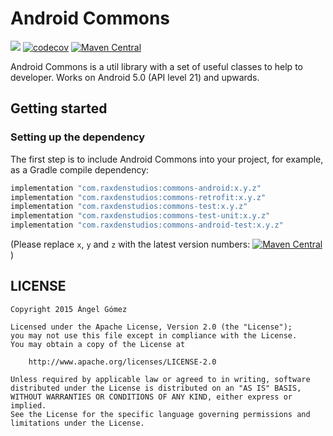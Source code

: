 Android Commons
==========

<a href='https://github.com/raxden/android-commons/actions/workflows/deploy_library.yml'><img src='https://github.com/raxden/android-commons/workflows/Continuous%20Delivery/badge.svg'></a>
[![codecov](https://codecov.io/gh/raxden/android-commons/branch/master/graph/badge.svg?token=E55S5DHJ9B)](https://codecov.io/gh/raxden/android-commons)
[![Maven Central](https://maven-badges.herokuapp.com/maven-central/com.raxdenstudios/commons-kotlin/badge.svg)](https://maven-badges.herokuapp.com/maven-central/com.raxdenstudios/commons)

Android Commons is a util library with a set of useful classes to help to developer. Works on Android 5.0 (API level 21) and upwards.

## Getting started

### Setting up the dependency

The first step is to include Android Commons into your project, for example, as a Gradle compile dependency:

```groovy
implementation "com.raxdenstudios:commons-android:x.y.z"
implementation "com.raxdenstudios:commons-retrofit:x.y.z"
implementation "com.raxdenstudios:commons-test:x.y.z"
implementation "com.raxdenstudios:commons-test-unit:x.y.z"
implementation "com.raxdenstudios:commons-android-test:x.y.z"
```

(Please replace `x`, `y` and `z` with the latest version numbers: [![Maven Central](https://maven-badges.herokuapp.com/maven-central/com.raxdenstudios/commons/badge.svg)](https://maven-badges.herokuapp.com/maven-central/com.raxdenstudios/commons))

## LICENSE

    Copyright 2015 Ángel Gómez

    Licensed under the Apache License, Version 2.0 (the "License");
    you may not use this file except in compliance with the License.
    You may obtain a copy of the License at

        http://www.apache.org/licenses/LICENSE-2.0

    Unless required by applicable law or agreed to in writing, software
    distributed under the License is distributed on an "AS IS" BASIS,
    WITHOUT WARRANTIES OR CONDITIONS OF ANY KIND, either express or implied.
    See the License for the specific language governing permissions and
    limitations under the License.
